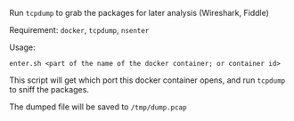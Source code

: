Run `tcpdump` to grab the packages for later analysis (Wireshark, Fiddle)

Requirement: `docker`, `tcpdump`, `nsenter`

Usage:

```enter.sh <part of the name of the docker container; or container id> ```

This script will get which port this docker container opens, and run `tcpdump` to sniff the packages.

The dumped file will be saved to `/tmp/dump.pcap`
